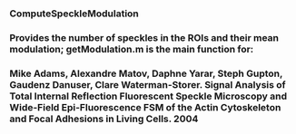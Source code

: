 ### **ComputeSpeckleModulation**
### Provides the number of speckles in the ROIs and their mean modulation; getModulation.m is the main function for:
### Mike Adams, Alexandre Matov, Daphne Yarar, Steph Gupton, Gaudenz Danuser, Clare Waterman-Storer. Signal Analysis of Total Internal Reflection Fluorescent Speckle Microscopy and Wide-Field Epi-Fluorescence FSM of the Actin Cytoskeleton and Focal Adhesions in Living Cells. 2004
